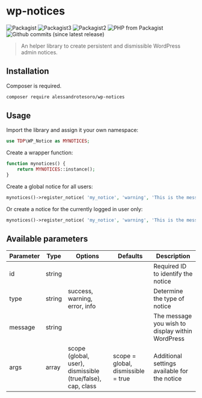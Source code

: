 # wp-notices

![Packagist](https://img.shields.io/packagist/dt/alessandrotesoro/wp-notices.svg) ![Packagist3](https://img.shields.io/packagist/v/alessandrotesoro/wp-notices.svg) ![Packagist2](https://img.shields.io/packagist/l/alessandrotesoro/wp-notices.svg) ![PHP from Packagist](https://img.shields.io/packagist/php-v/alessandrotesoro/wp-notices.svg) ![Github commits (since latest release)](https://img.shields.io/github/commits-since/alessandrotesoro/wp-notices/latest.svg)

> An helper library to create persistent and dismissible WordPress admin notices. 

## Installation
Composer is required.

```bash
composer require alessandrotesoro/wp-notices
```

## Usage

Import the library and assign it your own namespace:

```php
use TDP\WP_Notice as MYNOTICES;
```

Create a wrapper function:

```php
function mynotices() {
	return MYNOTICES::instance();
}
```

Create a global notice for all users:

```php
mynotices()->register_notice( 'my_notice', 'warning', 'This is the message' ) );
```

Or create a notice for the currently logged in user only:

```php
mynotices()->register_notice( 'my_notice', 'warning', 'This is the message', array( 'scope' => 'user' ) ) );
```

## Available parameters	
| Parameter | Type   | Options                                                    | Defaults                           | Description                                      |
| --------- | ------ | ---------------------------------------------------------- | ---------------------------------- | ------------------------------------------------ |
| id        | string |                                                            |                                    | Required ID to identify the notice               |
| type      | string | success, warning, error, info                              |                                    | Determine the type of notice                     |
| message   | string |                                                            |                                    | The message you wish to display within WordPress |
| args      | array  | scope (global, user), dismissible (true/false), cap, class | scope = global, dismissible = true | Additional settings available for the notice     |
